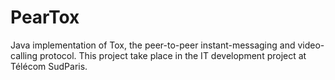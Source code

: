 # PearTox
Java implementation of Tox, the peer-to-peer instant-messaging and video-calling protocol.
This project take place in the IT development project at Télécom SudParis.
